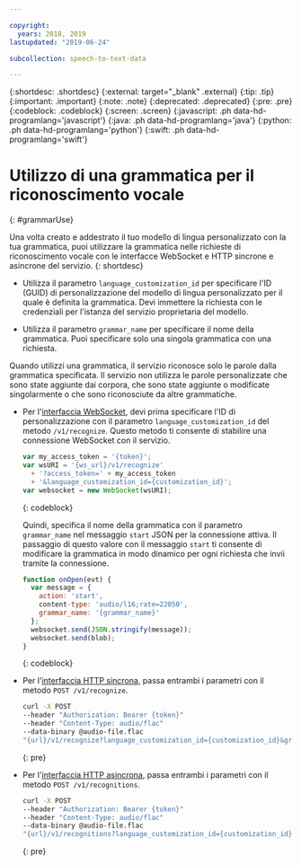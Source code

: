 ```yaml
---

copyright:
  years: 2018, 2019
lastupdated: "2019-06-24"

subcollection: speech-to-text-data

---
```


{:shortdesc: .shortdesc}
{:external: target="_blank" .external}
{:tip: .tip}
{:important: .important}
{:note: .note}
{:deprecated: .deprecated}
{:pre: .pre}
{:codeblock: .codeblock}
{:screen: .screen}
{:javascript: .ph data-hd-programlang='javascript'}
{:java: .ph data-hd-programlang='java'}
{:python: .ph data-hd-programlang='python'}
{:swift: .ph data-hd-programlang='swift'}

# Utilizzo di una grammatica per il riconoscimento vocale
{: #grammarUse}

Una volta creato e addestrato il tuo modello di lingua personalizzato con la tua grammatica, puoi utilizzare la grammatica nelle richieste di riconoscimento vocale con le interfacce WebSocket e HTTP sincrone e asincrone del servizio.
{: shortdesc}

-   Utilizza il parametro `language_customization_id` per specificare l'ID (GUID) di personalizzazione del modello di lingua personalizzato per il quale è definita la grammatica. Devi immettere la richiesta con le credenziali per l'istanza del servizio proprietaria del modello.

-   Utilizza il parametro `grammar_name` per specificare il nome della grammatica. Puoi specificare solo una singola grammatica con una richiesta.

Quando utilizzi una grammatica, il servizio riconosce solo le parole dalla grammatica specificata. Il servizio non utilizza le parole personalizzate che sono state aggiunte dai corpora, che sono state aggiunte o modificate singolarmente o che sono riconosciute da altre grammatiche.

-   Per l'[interfaccia WebSocket](/docs/services/speech-to-text-data?topic=speech-to-text-data-websockets), devi prima specificare l'ID di personalizzazione con il parametro `language_customization_id` del metodo `/v1/recognize`. Questo metodo ti consente di stabilire una connessione WebSocket con il servizio.

    ```javascript
    var my_access_token = '{token}';
    var wsURI = '{ws_url}/v1/recognize'
      + '?access_token=' + my_access_token
      + '&language_customization_id={customization_id}';
    var websocket = new WebSocket(wsURI);
    ```
    {: codeblock}

    Quindi, specifica il nome della grammatica con il parametro `grammar_name` nel messaggio `start` JSON per la connessione attiva. Il passaggio di questo valore con il messaggio `start` ti consente di modificare la grammatica in modo dinamico per ogni richiesta che invii tramite la connessione.

    ```javascript
    function onOpen(evt) {
      var message = {
        action: 'start',
        content-type: 'audio/l16;rate=22050',
        grammar_name: '{grammar_name}'
      };
      websocket.send(JSON.stringify(message));
      websocket.send(blob);
    }
    ```
    {: codeblock}
-   Per l'[interfaccia HTTP sincrona](/docs/services/speech-to-text-data?topic=speech-to-text-data-http), passa entrambi i parametri con il metodo `POST /v1/recognize`.

    ```bash
    curl -X POST
    --header "Authorization: Bearer {token}"
    --header "Content-Type: audio/flac"
    --data-binary @audio-file.flac
    "{url}/v1/recognize?language_customization_id={customization_id}&grammar_name={grammar_name}"
    ```
    {: pre}
-   Per l'[interfaccia HTTP asincrona](/docs/services/speech-to-text-data?topic=speech-to-text-data-async), passa entrambi i parametri con il metodo `POST /v1/recognitions`.

    ```bash
    curl -X POST
    --header "Authorization: Bearer {token}"
    --header "Content-Type: audio/flac"
    --data-binary @audio-file.flac
    "{url}/v1/recognitions?language_customization_id={customization_id}&grammar_name={grammar_name}"
    ```
    {: pre}
